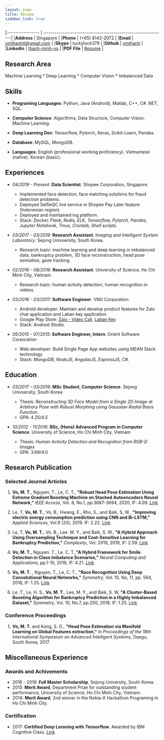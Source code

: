 ```yaml
---
layout: page
title: Resume
sidebar_link: true
---
```


|:----------------      | :-------------------------------------------------------------|
|**Address**			| Singapore								    			        |
|**Phone**    			| (+65) 8142-2072   										    |
|**Email**     			| vmthanhit@gmail.com 											|
|**Skype**  			| luckyluck379 													|
|**Github**  			| [vmthanh](https://github.com/vmthanh)					        |
|**Linkedin**  			| [thanh-minh-vo](https://www.linkedin.com/in/thanh-minh-vo/)	|
|**PDF File**           | [Resume](/images/resume/Resume.pdf)                           |

## Research Area

Machine Learning * Deep Learning * Computer Vision * Imbalanced Data

## Skills 

* **Programing Languages**: Python, Java (Android), Matlab, C++, C# .NET, SQL.

* **Computer Science**: Algorithms, Data Structure, Computer Vision, Machine Learning.

* **Deep Learning Dev**: Tensorflow, Pytorch, Keras, Scikit-Learn, Pandas.

* **Database**: MySQL, MongoDB.

* **Languages**: English (professional working proficiency). Vietnamese (native). Korean (basic).


## Experiences

* *04/2019 - Present*: **Data Scientist**. Shopee Corporation, Singapore.
	* Implemented face detection, face matching solutions for fraud detection problems.
	* Deployed SelfieQC live service in Shopee Pay Later feature (Indonesian region).
	* Deployed and maintained log platform.
	* Stack: *Docker, Flask, Redis, ELK, Tensorflow, Pytorch, Pandas, Jupyter Notebook, Tmux, Crontab, Shell scripts.*

* *03/2017 - 03/2019*: **Research Assistant**. *Imaging and Intelligent System Laboratory*. Sejong Univsersity, South Korea.
	* Research topic: machine learning and deep learning in imbalanced data, bankruptcy problem, 3D face reconstruction, head pose esimation, gaze tracking.

* *02/2016 - 08/2016*: **Research Assistant**. University of Science, Ho Chi Minh City, Vietnam.
	* Research topic: human activity detection, human recognition in videos.

* *03/2016 - 03/2017*: **Software Engineer**. VNG Corporation.
	* Android developer: Maintain and develop product features for Zalo chat application and Laban key application.
	* Google Play Store: [Zalo - Video Call](https://play.google.com/store/apps/details?id=com.zing.zalo), [Laban Key](https://play.google.com/store/apps/details?id=com.vng.inputmethod.labankey)
	* Stack: *Android Studio.*

* *05/2015 - 07/2015*: **Software Engineer, Intern**. Orient Software Corporation
	* Web developer: Build Single Page App websites using MEAN Stack technology
	* Stack: *MongoDB, NodeJS, AngularJS, ExpressJS, C#.*

## Education 

* *03/2017 - 03/2019*: **MSc Student, Computer Science**. Sejong Univsersity, South Korea
	* Thesis: *Reconstructing 3D Face Model from a Single 2D Image at Arbitrary Pose with Robust Morphing using Gaussian Radial Basis Function*.
	* GPA: 4.25/4.5

* *10/2012 - 11/2016*: **BSc, (Hons) Advanced Program in Computer Science**. University of Science, Ho Chi Minh City, Vietnam
	* Thesis: *Human Activity Detection and Recognition from RGB-D Images*
	* GPA: 3.69/4.0

## Research Publication 

### Selected Journal Articles 

1. **Vo, M. T.**, Nguyen, T., Le, C. T., **"Robust Head Pose Estimation Using Extreme Gradient Boosting Machine on Stacked Autoencoders Neural Network,"** *IEEE Access*, Vol. 8, No.1, pp.3687-3694, 2020, IF: 4.09. [Link](https://ieeexplore.ieee.org/document/8945218?source=authoralert)

2. Le, T, **Vo, M. T.**, Vo, B., Hwang, E., Rho, S., and Baik, S, W., **"Improving electric energy consumption prediction using CNN and Bi-LSTM,"** *Applied Sciences*, Vol.9 (20), 2019. IF: 2.22. [Link](https://doi.org/10.3390/app9204237)

3. Le, T, **Vo, M. T.**, Vo. B., Lee. M. Y., and Baik, S. W., **"A Hybrid Approach Using Oversampling Technique and Cost-Sensitive Learning for Bankruptcy Prediction,"** *Complexity*, Vol. 2019, 2019, IF: 2.59. [Link](https://doi.org/10.1155/2019/8460934) 

4. **Vo, M. T.**, Nguyen. T., Le. C. T.,**"A Hybrid Framework for Smile Detection in Class Imbalance Scenarios,"** *Neural Computing and Applications*, pp.1-10, 2019, IF: 4.21. [Link](https://doi.org/10.1007/s00521-019-04089-w)

5. **Vo, M. T.** , Nguyen, T., Le, C. T., **"Race Recognition Using Deep Convolutional Neural Networks,"** *Symmetry*, Vol. 10, No, 11, pp. 564, 2018, IF: 1.25. [Link](https://doi.org/10.3390/sym10110564)

6. Le, T., Le, H. S., **Vo, M. T.**, Lee, M. Y., and  Baik, S. W, **"A Cluster-Based Boosting Algorithm for Bankruptcy Prediction in a Highly Imbalanced Dataset,"** *Symmetry*, Vol. 10, No.7, pp.250, 2018, IF: 1.25. [Link](https://doi.org/10.3390/sym10070250)

### Conference Proceedings 

<!-- * **Vo, M. T.** and Kong, S. G., **"Depth Estimation of a 3d Face Model from a 2D Face Image,"** *In Proceedings of the UKC-2017*, Washington DC, USA, 2017. -->

1. **Vo, M. T.** and Kong, S. G., **"Head Pose Estimation via Manifold Learning on Global Features extraction,"** *In Proceedings of the 18th International Symposium on Advanced Intelligent Systems*, Daegu, South Korea, 2017.


## Miscellaneous Experience

### Awards and Achivements

* 2016 - 2018: **Full Master Scholarship**, Sejong University, South Korea. 
* 2015: **Merit Award**, Department Prize for outstanding student performance, University of Science, Ho Chi Minh City, Vietnam.
* 2014: **Merit Award**, 2nd winner in the Nokia-X Hackathon Programing in Ho Chi Minh City. 

### Certification 

* 2017: **Certified Deep Leraning with Tensorflow**. Awarded by IBM Cognitive Class. [Link](/images/resume/ibm_certificates.png)

